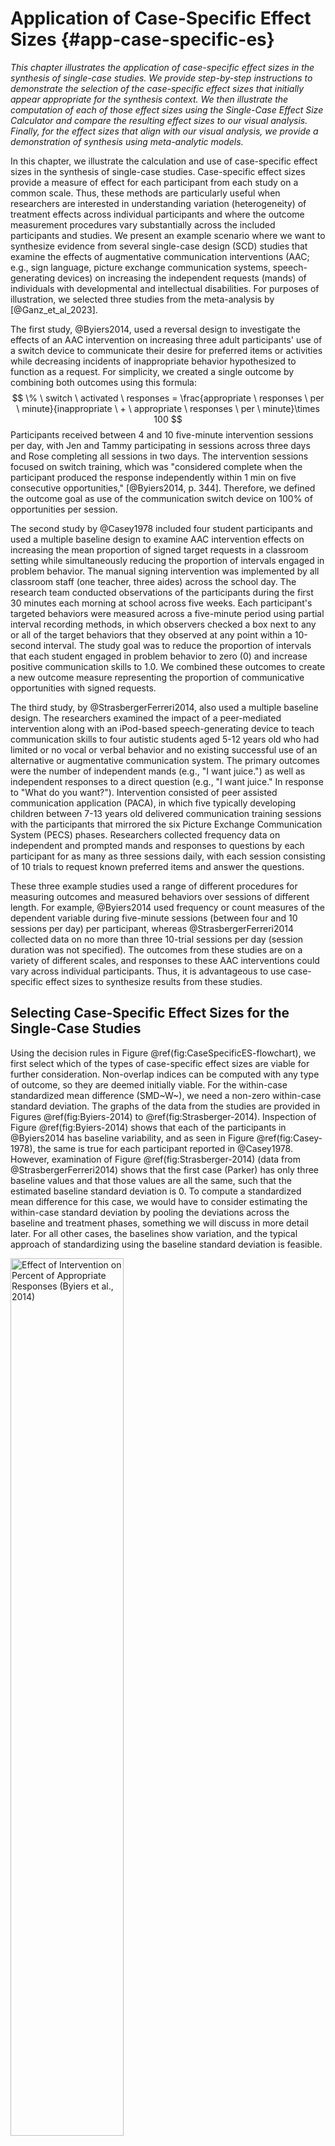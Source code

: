 

# Application of Case-Specific Effect Sizes {#app-case-specific-es}

_This chapter illustrates the application of case-specific effect sizes in the synthesis of single-case studies. We provide step-by-step instructions to demonstrate the selection of the case-specific effect sizes that initially appear appropriate for the synthesis context. We then illustrate the computation of each of those effect sizes using the Single-Case Effect Size Calculator and compare the resulting effect sizes to our visual analysis. Finally, for the effect sizes that align with our visual analysis, we provide a demonstration of synthesis using meta-analytic models._

In this chapter, we illustrate the calculation and use of case-specific effect sizes in the synthesis of single-case studies. Case-specific effect sizes provide a measure of effect for each participant from each study on a common scale. Thus, these methods are particularly useful when researchers are interested in understanding variation (heterogeneity) of treatment effects across individual participants and where the outcome measurement procedures vary substantially across the included participants and studies. We present an example scenario where we want to synthesize evidence from several single-case design (SCD) studies that examine the effects of augmentative communication interventions (AAC; e.g., sign language, picture exchange communication systems, speech-generating devices) on increasing the independent requests (mands) of individuals with developmental and intellectual disabilities. For purposes of illustration, we selected three studies from the meta-analysis by [@Ganz_et_al_2023].

The first study, @Byiers2014, used a reversal design to investigate the effects of an AAC intervention on increasing three adult participants' use of a switch device to communicate their desire for preferred items or activities while decreasing incidents of inappropriate behavior hypothesized to function as a request. For simplicity, we created a single outcome by combining both outcomes using this formula: 
$$
\% \ switch \ activated \ responses = \frac{appropriate \ responses \ per \ minute}{inappropriate \ + \ appropriate \ responses \ per \ minute}\times 100
$$
Participants received between 4 and 10 five-minute intervention sessions per day, with Jen and Tammy participating in sessions across three days and Rose completing all sessions in two days. The intervention sessions focused on switch training, which was "considered complete when the participant produced the response independently within 1 min on five consecutive opportunities," [@Byiers2014, p. 344]. Therefore, we defined the outcome goal as use of the communication switch device on 100$\%$ of opportunities per session. 

The second study by @Casey1978 included four student participants and used a multiple baseline design to examine AAC intervention effects on increasing the mean proportion of signed target requests in a classroom setting while simultaneously reducing the proportion of intervals engaged in problem behavior. The manual signing intervention was implemented by all classroom staff (one teacher, three aides) across the school day. The research team conducted observations of the participants during the first 30 minutes each morning at school across five weeks. Each participant's targeted behaviors were measured across a five-minute period using partial interval recording methods, in which observers checked a box next to any or all of the target behaviors that they observed at any point within a 10-second interval. The study goal was to reduce the proportion of intervals that each student engaged in problem behavior to zero (0) and increase positive communication skills to 1.0. We combined these outcomes to create a new outcome measure representing the proportion of communicative opportunities with signed requests. 

The third study, by @StrasbergerFerreri2014, also used a multiple baseline design. The researchers examined the impact of a peer-mediated intervention along with an iPod-based speech-generating device to teach communication skills to four autistic students aged 5-12 years old who had limited or no vocal or verbal behavior and no existing successful use of an alternative or augmentative communication system. The primary outcomes were the number of independent mands (e.g., "I want juice.") as well as independent responses to a direct question (e.g., "I want juice." In response to "What do you want?"). Intervention consisted of peer assisted communication application (PACA), in which five typically developing children between 7-13 years old delivered communication training sessions with the participants that mirrored the six Picture Exchange Communication System (PECS) phases. Researchers collected frequency data on independent and prompted mands and responses to questions by each participant for as many as three sessions daily, with each session consisting of 10 trials to request known preferred items and answer the questions. 

These three example studies used a range of different procedures for measuring outcomes and measured behaviors over sessions of different length. For example, @Byiers2014 used frequency or count measures of the dependent variable during five-minute sessions (between four and 10 sessions per day) per participant, whereas @StrasbergerFerreri2014 collected data on no more than three 10-trial sessions per day (session duration was not specified). The outcomes from these studies are on a variety of different scales, and responses to these AAC interventions could vary across individual participants. Thus, it is advantageous to use case-specific effect sizes to synthesize results from these studies.

## Selecting Case-Specific Effect Sizes for the Single-Case Studies

Using the decision rules in Figure \@ref(fig:CaseSpecificES-flowchart), we first select which of the types of case-specific effect sizes are viable for further consideration. Non-overlap indices can be computed with any type of outcome, so they are deemed initially viable. For the within-case standardized mean difference (SMD~W~), we need a non-zero within-case standard deviation. The graphs of the data from the studies are provided in Figures \@ref(fig:Byiers-2014) to \@ref(fig:Strasberger-2014). Inspection of Figure \@ref(fig:Byiers-2014) shows that each of the participants in @Byiers2014 has baseline variability, and as seen in Figure \@ref(fig:Casey-1978), the same is true for each participant reported in @Casey1978. However, examination of Figure \@ref(fig:Strasberger-2014) (data from @StrasbergerFerreri2014) shows that the first case (Parker) has only three baseline values and that those values are all the same, such that the estimated baseline standard deviation is 0. To compute a standardized mean difference for this case, we would have to consider estimating the within-case standard deviation by pooling the deviations across the baseline and treatment phases, something we will discuss in more detail later. For all other cases, the baselines show variation, and the typical approach of standardizing using the baseline standard deviation is feasible.

<div class="figure">
<img src="images/Byiers2014.png" alt="Effect of Intervention on Percent of Appropriate Responses (Byiers et al., 2014)" width="60%" />
<p class="caption">(\#fig:Byiers-2014)Effect of Intervention on Percent of Appropriate Responses (Byiers et al., 2014)</p>
</div>

<div class="figure">
<img src="images/Casey1978.jpeg" alt="Effect of Intervention on Classroom Behavior (Casey, 1978)" width="60%" />
<p class="caption">(\#fig:Casey-1978)Effect of Intervention on Classroom Behavior (Casey, 1978)</p>
</div>

<div class="figure">
<img src="images/StrasbergerFerreri2014.png" alt="Effect of Intervention on Mands (Strasberger &amp; Ferreri, 2014)" width="60%" />
<p class="caption">(\#fig:Strasberger-2014)Effect of Intervention on Mands (Strasberger & Ferreri, 2014)</p>
</div>

Next, to determine if log response ratios (LRRs) are viable, we consider whether the outcomes are ratio-scale variables, which have a true zero and equal intervals (i.e., a unit at the lower end of the scale represents the same amount as a unit at the upper end of the scale). In @Byiers2014, the outcome is the percentage of switch-activated responses per session, in which zero would indicate absolutely no switch-activated responses and the intervals can be assumed equal. In @Casey1978, we used both the signed request and problem behavior outcomes reported in the study to create a new dependent variable: the mean proportion of communicative opportunities with a signed request (taught behavior) per observation interval, which has a true zero. Finally, the outcome in the @StrasbergerFerreri2014 study was the count of independent mands and responses per session, in which each session provided 10 opportunities. This count outcome has a true zero and is thus a ratio-scale variable. Because all outcomes are on a ratio scale, and none of the baselines are consistently zero, we determine that computing LRRs is feasible.

To determine if computing percentage of goal obtained (PoGO) is a viable option, we consider whether the outcomes have a goal, a scale value that would correspond to the outcome of an optimally effective or ideal intervention. For the percentage of switch-activated behaviors in @Byiers2014, we determined the goal level to be 100 percent. For the @Casey1978 study, the proportion of communicative opportunities with a signed request had a goal level of 1.0. Finally, for the count of mands and responses per session in @StrasbergerFerreri2014, the goal was specified as 10, a positive response to each of the 10 total opportunities presented per session. Thus, PoGO could be computed for each case in each study because the ideal value for each outcome was known.

Based on our initial consideration of the studies, each case-specific effect size category is potentially viable. The next decision we must make is whether to adjust for baseline trend. Based on our understanding of these outcomes, participants, and settings, we would expect stable baselines. When we visually analyze the plots in Figures \@ref(fig:Byiers-2014)-\@ref(fig:Strasberger-2014), the baselines appear stable for most cases, with the possible exceptions of Freddie and Lori in Figure \@ref(fig:Casey-1978). Because we did not see trends for most cases and have uncertainty as to whether Freddie and Lori have trends that would continue, we decide to not make baseline trend adjustments, and to interpret Freddie and Lori’s effect size estimates with caution and less confidence. Using \@ref(fig:multistudy-example-data) in Chapter 9 as our guide, we will estimate NAP for non-overlap, the SMD for standardizing, the LRR for response ratios (which we will transform to percentage change for interpretation), and PoGO~M~ for goal attainment. We illustrate the computation of each in the next section using the _Single-Case Effect Size Calculator_ [@pustejovsky2023singlecasees]. After computing each of the effect sizes, we will then consider whether the estimates align well with our visual analysis of participant graphs in Figures \@ref(fig:Byiers-2014)-\@ref(fig:Strasberger-2014). Indices that align poorly with our visual analysis will be given less focus in our synthesis, whereas indices that align well with our visual analysis will be used to illustrate the averaging of case-specific effect sizes and will figure more heavily into our interpretation. 

## Estimating the Case-Specific Effect Sizes for the Included AAC Intervention Studies

We demonstrate calculation of the case-specific effect size estimates using the web application, Single-Case Effect Size Calculator [@pustejovsky2023singlecasees], which is a graphical user interface to the SingleCase R package. All calculation methods implemented in the app are documented at https://jepusto.github.io/SingleCaseES/.

Prior to using the app to estimate case-specific effect sizes, we show how the data from the three augmentative communication intervention studies are entered into an Excel data file. We then illustrate the process of accessing the app, uploading the Excel data file for analysis, defining the variables, examining graphs provided within the app, and estimating the case-specific effect sizes.

### Entering the Data into Excel

Figure \@ref(fig:multistudy-example-data) is a screenshot of the Excel data file we use in this tutorial. These data are from three different studies examining the effects of AAC interventions on improving the requesting behavior of individuals with disabilities. There are four different spreadsheets within the file, three representing data extracted from each of the included studies [@Byiers2014; @Casey1978; @StrasbergerFerreri2014]. We also have a spreadsheet containing all participant data across the three studies, with the tab labeled ALL, as shown in Figure \@ref(fig:multistudy-example-data). 

The data in our spreadsheet are arranged using a long data format, which means that each row includes data for one observation of a participant in a given study. For example, the first row contains the first observation from the first case from the first study (e.g., Jan Session 1 in Figure \@ref(fig:multistudy-example-data)), and the second row contains the second observation from that case (Jan Session 2 in Figure \@ref(fig:multistudy-example-data)). After entering each of the observations from the first case of the first study, we enter each successive observation from the second case (e.g., Tammy in Figure \@ref(fig:multistudy-example-data)) of the first study, and continue until all observations for all cases in the first study have been entered. Then, beneath the data from the first study, we enter all values for the second study, again starting with the first observation from the first case and continuing through the last observation of the last case. All remaining studies are entered directly below the previous studies, with one row for each observation.

<div class="figure">
<img src="images/excel_multistudy.jpg" alt="Example Data Spreadsheet (.xlsx) Formatting" width="60%" />
<p class="caption">(\#fig:multistudy-example-data)Example Data Spreadsheet (.xlsx) Formatting</p>
</div>

The columns of the spreadsheet correspond to the variables the app will need to compute the case-specific effect sizes. Our study indicator variable appears in the first column, labeled StudyID. The values in this column can be either numeric or alphanumeric, but the variables should consistently represent the study from which the outcome observations were extracted. For example, all study data from @Byiers2014 are assigned a study identifier of 221, @Casey1978 data have study identifier 120, and @StrasbergerFerreri2014 have study identifier 158. The case indicator variable appears in our second column, labeled _Study_CaseID_. The values in this column can also be numeric or alphanumeric. All within-case observations should have the same case indicator variable, with a unique code for each case in each study. To make it easier to track which case came from which study, we use values for each case indicator that are a concatenation of the study identifier and the case name used by the study authors. The third column, labeled _Session_number_, represents the session number for each recorded outcome value. It should only contain numerical values, with no values repeated across rows for a given case. The _Condition_ column represents the phase indicator variable. It can be numeric or alphanumeric. Here we use _A_ to indicate a baseline observation and _B_ to indicate a treatment phase observation. The next column, _Outcome_, represents the value of our primary dependent variable in the synthesis-requests or mands. We have also included a goal level for each study, _Goal level_, which is needed to compute the PoGO~M~ effect sizes. Both outcome and goal-level values must be numeric. Finally, the last two columns, _Session_length_ and _Procedure_ allow us to include additional information regarding the measurement of the outcome, which can be useful in the estimation of some case-specific effect sizes. As seen in Figures \@ref(fig:Byiers-2014) and \@ref(fig:multistudy-example-data), the outcome for the first case from the first study (i.e., Jen) is based on a five-minute observation period, and the outcome is reported as a percentage of switch-activated responses per session. 

### Accessing the App

We can estimate each of the case-specific effect sizes for each participant, as well as the associated standard errors (SEs) and confidence intervals (CIs), using the web-based Single-Case Effect Size Calculator [@pustejovsky2023singlecasees]. The app, shown in Figure \@ref(fig:SCDES), can be accessed at https://jepusto.shinyapps.io/SCD-effect-sizes/. For researchers comfortable using the R statistical computing environment, the app can also be accessed through the SingleCaseES R package (https://jepusto.github.io/SingleCaseES/). By running the app through R, one has the advantage of carrying out the calculations on their local computer, rather than on a cloud-based web server. As a result, the app will be faster and more responsive when run locally than when accessed via the website. Regardless of how it is accessed, the user interface and functioning of the app are the same.

At the top of the screen are headers for two distinct parts of the app. The _Single-Series Calculator_ allows users to calculate effect sizes for individual cases (i.e., entering the data for one participant at a time)[^SSCalcDemo]. The _Multiple-Series Calculator_ allows users to calculate effect sizes for several cases from one or more studies, all at once. The _Multiple-Series Calculator_ is also useful for calculating more than one effect size measure for the same set of data. Meta-analytic contexts include data from multiple cases and multiple studies. Therefore, we focus on the _Multiple-Series Calculator_ in this chapter[^MSCalcDemo]. Select the _Multiple-Series Calculator_ tab (as indicated with the arrow in Figure \@ref(fig:SCDES)) to enter this part of the app.

[^SSCalcDemo]: A video demonstration of the Single-Series Calculator is available at https://www.youtube.com/watch?v=V_r9MEX9LwY.

[^MSCalcDemo]: A video demonstration of the Multiple-Series Calculator is available at https://www.youtube.com/watch?v=DSW7wuFG7og.

<div class="figure">
<img src="images/SCDES.png" alt="Single-case effect size calculator web application (Pustejovsky et al., 2023)" width="75%" />
<p class="caption">(\#fig:SCDES)Single-case effect size calculator web application (Pustejovsky et al., 2023)</p>
</div>

### Loading the Data into the App

After clicking on _Multiple-Series Calculator_, we get the screen shown in Figure \@ref(fig:initial-multipleseries). Towards the top are tabs for _Data, Variables, Plot, Estimate, and Syntax for R_. The first tab is _Data_, which appears black to indicate that it is the active tab, whereas the other, inactive tab labels are blue. The _Data_ section allows us to select a dataset to use for effect size calculations. To upload our dataset, it must be saved as a .txt, .csv, or .xlsx file.

<div class="figure">
<img src="images/multiseries_data.1.png" alt="Initial Multiple-Series Calculator screen" width="75%" />
<p class="caption">(\#fig:initial-multipleseries)Initial Multiple-Series Calculator screen</p>
</div>

To load our Excel data file (.xlsx) into the _Data_ section of the app, we first select the choice "Upload data from a xlsx file" and then click the _Browse_ option in the app (see Figure \@ref(fig:multipleseries-data)) to locate and select the file as saved on our computer. The app will default to a checked box next to _File has a header?_. We leave this box checked because the top row of our Excel file contains our variable names. Because our file contains multiple spreadsheets, we must select a single sheet for analysis. Using the drop-down box, we select the sheet ALL that has the data from all three of the studies, as shown in Figure \@ref(fig:multipleseries-data). 

<div class="figure">
<img src="images/multiseries_data.2.png" alt="Initial Multiple-Series Calculator screen" width="75%" />
<p class="caption">(\#fig:multipleseries-data)Initial Multiple-Series Calculator screen</p>
</div>

Under the _Select a sheet_ field, there is a field titled _Filtering variables_. If we click the cursor in the empty field, a menu appears from which we can select one or more variable names to use in defining a subset of the dataset. This option can be helpful for researchers who want to analyze only specific studies, cases, or phases from a larger dataset. For example, if we only wanted to compute the effect sizes for the first study, @Byiers2014, we could select _Study_ID_ under filtering variables. Doing this would lead to an additional menu with the request _Please select the values for each filtering variable_. If we chose the value 120, the larger data set would be reduced to include only the data from study 120, and we could proceed to examine the graph for that specific study and to estimate the effect sizes for that specific study. As another example, some datasets might include studies with maintenance phases or multi-phase designs such as an ABCABC design. To calculate effect sizes for the comparison between phases A and B only, we could use the _Filtering variables_ field to exclude data from the maintenance phases or C phases.

For present purposes, we leave the _Filtering variables_ field empty because we want to estimate the effect sizes for all the cases in all three of our studies. Once the data are loaded, it automatically populates on our screen, so that we can quickly verify that the data presented correspond to the dataset we uploaded. In Figure \@ref(fig:multipleseries-data), we observe that the ID assigned to each study is listed under the _Study_ID_ column (e.g., 221 for all participants in @Byiers2014), so that the measured dependent variable values (_Outcome_) for participant Jen (_Study_Case_ID_) for all sessions (_Session_number_) across phases (_Condition_; A = baseline, B = treatment) and specified goal level are accurately presented. 

### Defining the Variable within the App

After uploading our data, the next step is to move to the _Variables_ tab. The menu, shown in Figure \@ref(fig:multipleseries-var-empty), guides us through the process of indicating which of the variables in the dataset correspond to the variables needed for analysis. 

<div class="figure">
<img src="images/multiseries_variables_empty.png" alt="Variables Section Menu" width="75%" />
<p class="caption">(\#fig:multipleseries-var-empty)Variables Section Menu</p>
</div>

At the top of the menu, there is a checkbox allowing us to _Calculate phase pair numbers for ABAB designs_. We check this option because one of our studies [i.e., @Byiers2014] is an ABAB design replicated across several cases. After checking the box, a new identified variable _phase_pair_calculated_ is added to the dataset containing a label for each unique pair of sequential phases. Initially, the results in this variable will not make sense but they will be recalculated after we select unique identifier variables in the next step. 

Below the optional checkbox, we are asked to _Select all variables uniquely identifying cases (e.g., pseudonym, study, behavior)_. This drop-down box allows us to specify the variable names that uniquely identify our included study cases. Because we have a unique name for each case (i.e., we don’t use the same name for a case in two different studies), we can select our case identifier variable, _Study_Case_ID_. However, if the case labels were repeated across studies (e.g., "Case 1", "Case 2", etc. for each study), we would need to select both the _Study_ID_ and _Study_Case_ID_ to uniquely identify cases. In general, it is a good practice to select variables here for each relevant level of analysis. For our dataset, we select both _Study_ID_ and _Study_Case_ID_ so that we retain a variable with a unique ID for each study. Note that we must click outside the drop-down window or hit the Tab key to exit out of the options list. 

After selecting these unique identifying variables, the app will automatically recalculate the _phase_pair_calculated_ variable. The variable should now include a unique identifier for each unique pair of sequential phases within a data series. For instance, in @Byiers2014, each case will now have a label "1" for the first A phase and first B phase and a label "2" for the second A phase and second B phase. We recommend that users verify accurate calculation of _phase_pair_calculated_ before continuing with variable selection.

Next, from the drop-down box _Select all variables to average across after calculating effect size estimates_, we select _phase_pair_calculated_. Particularly important for the @Byiers2014 ABAB design, this option allows us to obtain an average effect size estimate across phase pairs for each case. While this variable was not in the original uploaded data file, it is added to the list because we checked the box, _Calculate phase pair numbers for ABAB designs_. 

We specify our _Phase indicator_ next, which is the variable we labeled _Condition_ in our data file. Once selected, the app automatically populates what it believes are the baseline and treatment phase values. With this dataset, it is correct that _A_ indicates a baseline observation and _B_ indicates a treatment observation. However, researchers should verify the accuracy of this field. Then, from the _Session_number_ menu, we select our variable named _Session_number_ and we select our variable _Outcome_ from the Outcome drop-down menu. 

The last item in the Variables section asks us to specify the expected direction of the data paths for the included cases anticipated given our outcome of interest, and whether the measured outcome is expected to increase or decrease in the treatment phase. Because our included studies examine participants’ acquisition of communicative skills, specifically requesting behavior, we select _all increase_ from the _Direction of improvement_ field. If the studies in the dataset include outcomes measured in different ways and with different valence, then the dataset will need to include a variable indicating the direction of improvement for each case, labeled as "increase" or "decrease." If the dataset includes such a variable, we could select the "by series" option from the _Direction of improvement_ field, resulting in a new field appearing, _Select variable identifying improvement direction_. We would use this field to indicate the name of the variable containing the labels for direction of improvement.

At this point, we have completed all sections on the _Variables_ tab. As shown in Figure \@ref(fig:multipleseries-var-filled), we have specified which of the variables in the data set correspond to the study indicator variable, case indicator, phase indicator variable, outcome, etc. We are now ready to click on the _Plot_ tab in the left panel of the screen, so that we can visually inspect the data for each of the cases. 

<div class="figure">
<img src="images/multiseries_variables_filled.jpeg" alt="Multi-Series Calculator Variables tab" width="75%" />
<p class="caption">(\#fig:multipleseries-var-filled)Multi-Series Calculator Variables tab</p>
</div>

### Examining the Graphs within the App

The _Plot_ tab of the Multiple-Series Calculator displays a graph of outcomes by session number, differentiating baseline phases from treatment phases using green and red data paths, respectively. The _Display plots for each value of this variable_ field allows us to specify variables with which to group the data plots. By default, the field defaults to _None_, which results in the app plotting only those data for the first pair of AB phases from the first case appearing alphanumerically in our dataset. However, we want to view more than one case at a time and select _Study_Case_ID_ from the drop-down options under _Display plots for each value of this variable_. Then we can select a variable from the drop-down box under _Select a value for each grouping variable_ to plot certain values for the grouping variables (e.g., study 221; Figure \@ref(fig:multipleseries-graph)). The app plots all cases on the same scale, so if reviewing the plots for multiple studies at once or for a study in which cases have different outcomes, a case with a relatively small scale may appear to have near-zero levels of responding.

<div class="figure">
<img src="images/multiseries_plot.jpg" alt="Multiple-Series Calculator Plot Section" width="75%" />
<p class="caption">(\#fig:multipleseries-graph)Multiple-Series Calculator Plot Section</p>
</div>

At this point, with _Study_Case_ID_ selected from the _Display plots for each value of this variable_ drop-down menu, the app automatically populates _phase_pair_calculated_ under the header _Select a value for each grouping variable_, with the default set to 1. Thus, the plot shown is for the first AB phase pair of the selected case. Since the @Byiers2014 study is a replicated ABAB design (i.e., multiple AB phase pairs), we must change this menu option from 1 to 2 so we can examine the plot for the second AB phase pair. Although researchers will likely have already reviewed the plots from their primary studies to determine which case-specific effect sizes would be appropriate to calculate, it is useful to review them again here. An additional review of these data plots ensures that the app has read the data as intended and can verify researchers' judgements about trends or other features of the data series. 

### Estimating the Effect Sizes within the App

After reviewing the plots, we move on to the estimation of case-specific effect size indices by selecting the _Estimate_ tab as shown in Figure \@ref(fig:multipleseries-est-empty). The effect sizes that can be computed are grouped into two categories: (a) Non-Overlap Effect Sizes, and (b) Parametric Effect Sizes. Researchers can select one or more of the effect size indices that they are interested in calculating. For the set of studies included in this illustrative example, we decided to estimate non-overlap of all pairs (NAP) as a non-parametric effect size. We also selected several parametric effect sizes to estimate, including the within-case standardized mean difference (SMD), log response ratio for increasing outcomes (LRRi), and percent of goal obtained (PoGOM). When we check the box next to each effect size index, the box turns blue (see Figure 10.12). For some effect size measures, additional estimation options also appear. For example, after checking the SMD box, the Standardize SMD field appears, asking us to select a quantity by which to standardize. Researchers should choose the option that is most appropriate for their synthesis, selecting either the first radio button to standardize the SMD using the standard deviation of baseline observations (baseline SD) or standardize the SMD using the standard deviation pooled across the baseline and treatment phases (pooled SD). We choose to leave the standardization to the default option, baseline SD, for this illustration. 

<div class="figure">
<img src="images/multiseries_estimate_empty.png" alt="Multiple-Series Calculator Estimate Section" width="60%" />
<p class="caption">(\#fig:multipleseries-est-empty)Multiple-Series Calculator Estimate Section</p>
</div>

Additional fields also appear when we opt to calculate LRRi. These fields allow us to provide more detail about the nature of our outcome and to select additional output to aid in the interpretation of results. The first field, _Outcome Scale_, allows us to indicate how the outcome measurements are scaled. The menu defaults to count (i.e., all variables are measured by counts). However, the outcome measures vary across our included studies---for @Byiers2014 the outcome is a percentage, for @Casey1978 the outcome is a proportion, and for @StrasbergerFerreri2014 the outcome is a count. Therefore, to specify different outcome scales for our different cases, we choose the option _by series_ under _Outcome Scale_. When we do so, another menu labeled _Select variable identifying outcome scale_ appears. Here, we select the _Procedure_ variable, which indicates the outcome scale used for each case in the dataset. 

In some contexts, researchers may need to specify variables in their dataset using one or all three remaining menus on the page. These variables allow the app to estimate LRRs for cases with zero or near-zero levels during a phase. Because all studies in our example dataset have non-zero baselines and treatment levels, selections in these fields will not affect the results of this illustration, but they may influence LRRi calculations in studies with outcomes at or near zero. For the menu, _Optionally, a variable identifying the number of intervals per session_, researchers can select the corresponding variable in their dataset that contains the number of intervals per observation. We leave this field at the default value of _NA_. Similarly, using the _Optionally, a variable identifying the length of each observation session_ menu, researchers can define the observation session length in minutes. However, if this value is unknown or not relevant to the calculations at hand, researchers can opt to choose _NA_, which is what we have chosen to do. Finally, the menu labeled _Optionally, provide a floor for the log-response or log-odds ratio? Must be greater than or equal to 0_ allows users to define the floor constant. This field provides the app with the information needed to estimate or specify a truncation constant. In either case, this makes it feasible to compute the LRR-increasing and LRR-decreasing values [see @Pustejovsky2015Measurement, @pustejovsky2018Using for further details]. We leave this section blank for the purposes of our illustration. However, other researchers analyzing data with near-zero baselines may find it helpful. 

Six more fields remain in the _Estimate_ section menu. Next, we move to specifications relevant to the PoGO~M~ case-specific effect size. Using the _Set the goal level for PoGO_ drop-down menu, we can opt to set the same goal for every series in the dataset (i.e., _common goal_) or to set a different goal for each series (i.e., _different goals across series_). Selecting _common goal_ triggers another field requesting us to select a single value that represents the goal level across all cases and studies. However, because we have three different studies, each with different goal levels, we select the alternative PoGO estimation option: _different goals across series_. Beneath this field, we then use the drop-down menu to specify the variable in our dataset that represents the goal level (e.g., _Goal_Level_; see Figure \@ref(fig:multipleseries-est-filled)). 

<div class="figure">
<img src="images/multiseries_estimate_filled.png" alt="Estimate Section of the Multiple-Series Calculator" width="60%" />
<p class="caption">(\#fig:multipleseries-est-filled)Estimate Section of the Multiple-Series Calculator</p>
</div>

After selecting the effect size indices and providing the app with additional information needed for computation where relevant, we have four additional options to consider, as shown in Figure \@ref(fig:multipleseries-es-res). The _Weighting scheme to use for aggregating_ section defaults to _equal_. For our illustration, we are aggregating the effect sizes across the AB pairs in the ABAB design [@Byiers2014]. With the calculator default as _equal_, the app will average the effect sizes from the two AB pairs by assigning them equal weights. This default is typically recommended for most syntheses and is appropriate here, so there is no need to change it. However, if there are substantial differences in the information used to compute one effect size versus another (e.g., one effect size is calculated with a larger set of observations or substantially less variable data), other options may be more appropriate. For example, the multiple-series calculator allows researchers to weight the effect sizes by the number of observations in the baseline phase (option $nA$), or the inverse of the error variance (option $1/V$).

The next menu, labeled _Confidence level (for any effect size with standard errors)_, lets us specify the preferred coverage level for the confidence intervals reported for effect size measures that have known sampling variances. We leave this field at the default and standard value, _95_. However, researchers can adjust the value to meet their needs. For the menu _Digits_, we choose the decimal places used in the reporting of our calculated effect size estimates (along with their SEs and confidence limits). We keep the value default of 2, which is consistent with APA reporting guidelines. 

Finally, the last menu _Long or wide format?_ in the Estimate section presents two options for how our output will be presented: long format or wide format. The app default is _Long_, which will arrange the output by cases, with each effect size appearing in a separate row. Since we opted to calculate four different effect size indices, there will be four rows per case. Alternatively, we can choose to view our output as _Wide_. Wide format organizes results with each case assigned to its own row, and each different effect size index represented by separate columns. In this scenario, we would view our cases in rows and scroll to the right to view each of the different effect sizes in a separate column. Although no format is better than the other, we present the wide format in Figure \@ref(fig:multipleseries-es-res). With a single line per data series, we can more easily complete across-case comparisons of specific effect size indices. With our data containing cases from multiple studies, the wide format will help us assess the degree to which one or more of the calculated effect size metrics provides estimates that align well with our visual analyses.

<div class="figure">
<img src="images/multiseries_ES.Results.png" alt="Estimate Section of the Multiple-Series Calculator" width="75%" />
<p class="caption">(\#fig:multipleseries-es-res)Estimate Section of the Multiple-Series Calculator</p>
</div>

At this point, to view the results, we can click the _Estimate_ button at the bottom of the screen. By clicking this button, the multiple-series effect size calculator will display the results table with each effect size estimate and their corresponding SEs and confidence limits. Figure \@ref(fig:multipleseries-es-res) shows an example of the table that appears to the right of the _Select Effect Sizes_ options we selected in Figure \@ref(fig:multipleseries-est-filled). The table includes the NAP, SMD, LRRi, and PoGO~M~ estimates for each individual case across all three included studies, as well as associated 95$\%$ confidence intervals. Pressing the button labeled _Download results_ will download the output as a .csv file, which will be useful in the further processing of the effect sizes. 

## Syntex for R

The _Multiple-Case Effect Size Calculator_ also provides auto-generated R code, which can be useful for reproducing the effect size calculations carried out through the menu-driven interface. If we want to obtain R code, we click on the _Syntax for R_ tab, as shown in Figure \@ref(fig:multipleseries-syntax). After clicking on the Copy button at the top of the script field, we can paste the auto-generated code into an R script[^SyntaxNote]. We can then save the script to our computer for use in future analyses or for replicating the calculations carried out within the app.

[^SyntaxNote]: To do this using the popular RStudio program, click on the green plus button on the top left of the RStudio interface, select R script, and then paste the auto-generated code into the blank R script.

<div class="figure">
<img src="images/multiseries_Rsyntax.png" alt="Generated Syntax for R Script" width="75%" />
<p class="caption">(\#fig:multipleseries-syntax)Generated Syntax for R Script</p>
</div>

## Examining the Alignment of the Case-Specific Effect Sizes with our Visual Analysis

After computing the different effect sizes, it is useful and informative to compare the effect size estimates to the graphical displays in Figures \@ref(fig:Byiers-2014) through \@ref(fig:Strasberger-2014). Specifically, we want to examine the degree to which the variation in effects seen in the graphs corresponds to the variation in the values of the effect estimates obtained using the _Single-Case Effect Size Calculator_. Effect size estimates in a metric that correspond well with the results of visual analysis are conceptually easier to interpret. 

### NAP

NAP values of .50 or less suggest that at least half of the paired A and B phase data points are opposite in direction to what is expected if the treatment were helpful. Thus, if a treatment were harmful or ineffective at best, we would expect NAP values between 0 and .5. Alternatively, NAP values that are higher than .5 are indicative of positive treatment effects, with the largest possible effect being a NAP of 1. 

Each participant’s estimated NAP effect size per study is shown in Figure \@ref(fig:multipleseries-es-res) and listed in Table \@ref(tab:case-es-est). Starting with @Byiers2014 participants, Tammy had a NAP effect size estimate of .92, which tells us that there is a 92% probability that a randomly selected observation from Tammy’s treatment phase improved upon a randomly selected baseline phase observation. We also obtained an SE of .07 and 95% CI [ 0.78, 1.05][^TammyNote]. Jen had a slightly larger NAP effect size of .94, with an SE of .06. Finally, the NAP effect for Rose was estimated as 1.0, with an SE of .04. Rose's NAP effect size was the largest value possible, which can be interpreted as 100% of Rose’s treatment-baseline phase observational pairs having no overlap. 

[^TammyNote]: When NAP values are aggregated across multiple phases, the confidence interval for the aggregated NAP is based on a large-sample normal approximation and can therefore include values outside the logical range of 0 to 1. Specifically, the point estimate and standard error of the aggregated NAP are calculated using the user-selected weighting scheme. An $\omega$-level confidence interval is then calculated by adding and subtracting $z_\omega$ times the standard error from the point estimate, where $z_\omega$ is a standard normal critical value. Thus, if an aggregated NAP estimate is near the extreme of the range, the confidence interval can include values larger than 1 or less than 0.

Next, we compare these NAP estimates to what is visually depicted in the Figure \@ref(fig:Byiers-2014) graphs. Our visual analysis suggests positive effects for each participant. With Rose we see no overlap between phases and a large initial effect of the intervention. With Jen and Tammy's graphs, we see smaller initial effects, some overlap with the baseline phases, and increasing trends in the treatment phases. The NAP values of all participants being relatively high is consistent with the visual impression of positive effects for each participant, and Rose having a NAP of 1, which is the largest value is consistent with our visual inspection and conclusion that the intervention had the largest effect for Rose. Thus, for this study, there is a reasonable level of congruence between our visual analysis and the effect estimates.

Table \@ref(tab:case-es-est) also reports the NAP effect size estimates for our included @Casey1978 study with four participants. The obtained NAP values ranged from .75 (Tommy) to .97 (Freddie). Eric's estimated NAP effect size was .91, with an SE of .05. The second largest NAP value was .95 for Lori, with an SE of .04. Visual inspection of @Casey1978 participant graphs revealed the smallest effect and the largest amount of overlap between baseline and treatment phase data for Tommy, which is congruent with the obtained NAP effect size estimate of .75 and SE of .10. The lower baseline and higher average treatment levels noted in the graphs for Eric, Lori, and Freddie resulted in larger NAP effect sizes; overall, these NAP estimates are consistent with the results of our visual analysis of participant graphs.

Finally, we review the four NAP effect size estimates for the Strasberger and Ferreri (2014) participants shown in Table \@ref(tab:case-es-est). Parker had the lowest NAP effect size estimate of .92 with an SE of .11. The estimated NAP effect size for Thomas was .97, with a SE of .04, while both Juan and Kyle had NAP effect size estimates of 1, meaning that there was 0% overlap between baseline and treatment observation pairs. The NAP effect sizes obtained using the app, representing the degree of non-overlap of all baseline and treatment phase pairs, appear to be consistent with the overlap we observe in the @StrasbergerFerreri2014 graphs in Figure \@ref(fig:Strasberger-2014). However, Parker, who had the lowest NAP, reaches 10 independent mands in the last two treatment sessions, whereas Juan, who has a NAP of 1.0, never exceeds 5 independent mands. Thus, there is some inconsistency between the magnitude of effect seen in the visual analysis and the values of NAP for the graphs of @StrasbergerFerreri2014. 

### SMD Results

We also see the SMD outcomes in Table \@ref(tab:case-es-est) for all cases across all three included studies. Starting with the @Byiers2014 study, we examine the SMD results for Jen, Tammy, and Rose. Jen’s estimate of 0.99 indicates that the average percentage of switch-activated requesting behavior shifted between the treatment and baseline phases by 0.99 standard deviations. This estimated SMD effect size has an SE of 0.37. Tammy’s SMD effect size was 1.27, with an SE of 0.39. The third participant, Rose, had the largest estimated SMD effect size of 9.43, with an SE of 2.2. The smallest SMD value assigned to Jen (0.99) appears consistent with the results of visual analysis, which revealed a large amount of data overlap and a smaller degree of level change between phases. To a slightly lesser extent, the between-phase data overlap and smaller average level change seen in Tammy’s graph was in line with the estimated SMD effect size of 1.27. Rose’s largest SMD effect size was consistent with graphed data in Figure \@ref(fig:Byiers-2014) that showed no between-phase data overlap and the largest change in level between phases. 

Next, we examine the SMD estimates for the four @Casey1978 study participants. The SMD effect size estimates obtained using the app ranged between 0.60 (Tommy) and 2.81 (Freddie). Eric’s SMD effect size was estimated to be approximately 1.85 standard deviations from the _baseline SD_, with an SE of 0.56 and 95% CI [0.75, 2.96]. Freddie had an SMD effect size of 2.81, SE of 0.72, and 95% CI [1.39, 4.23]. The second largest SMD treatment effect estimate was 2.29 for Lori, with an SE of 0.56 and 95% CI [1.19, 3.39]. Finally, Tommy's SMD effect size was 0.60, with an SE of 0.51 and 95% CI [-0.41, 1.61]. Visual analysis of participants' graphs in Figure \@ref(fig:Casey-1978) is consistent with these results, as Tommy had the smallest degree of level change across phases, and Freddie had a larger mean level change. Also, if we compare the SMD estimates across the first two studies, we note the largest SMD estimate was from Rose, and this also aligns with our visual analysis.

We conclude our comparison of SMD results obtained using the app and visual analysis results with the four @StrasbergerFerreri2014 participants. In order from smallest SMD effect size to largest, Juan’s estimated SMD effect size was 6.02 with an SE of 1.6 and 95% CI [2.8, 9.24], Kyle’s SMD effect size was 7.56 with an SE of 2.29 and 95% CI [3.08, 12.05], and Thomas had an SMD effect size of 6.27, with an SE of 1.95 and 95% CI [2.45, 10.1]. However, as shown in Table \@ref(tab:case-es-est), only three out of the four participants have SMD effect estimates reported; the _Multiple-Case Effect Size Calculator_ reports the code "Inf" for Parker. This code means the effect size is infinite, which results from trying to divide the mean difference by zero. This problem will occur anytime the baseline is used for standardization and there is no variability in baseline, which is the case for Parker. To get an effect size for Parker, we reran the analysis choosing to standardize by the _pooled SD_ across phases. Parker's resulting SMD effect size was 1.60, with an SE of 0.73 and 95% CI [0.16, 3.03]. Although an effect size is computed, the value is notably smaller than the value for the other three participants. Another option would be to pool the SD across phases for all cases in this study, or to pool the SD across phases for all cases in all studies. Parker's smaller effect size value compared to Thomas or Juan is inconsistent with our visual inspection of the graphs in Figure \@ref(fig:Strasberger-2014), where Parker is observed to give 10 independent mands in his last two treatment sessions, whereas Thomas and Juan, who have similar baseline levels to Parker, never exceed 6 independent mands. This illustrates a problem that is encountered with the SMD when baselines have little to no variability for a case. Another option would be to pool the SD across phases for all cases in this study, or to pool the SD across phases for all cases in all studies. Although Parker’s SMD is somewhat problematic, the SMD effect sizes for the other cases (Thomas, Juan, and Kyle) are consistent with our visual analysis and reflect the improvement in level change seen from baseline to treatment across participants. Also, if we compare the SMDs across studies, we see that Rose has the largest SMD, followed by Thomas, Juan, and Kyle, which is generally consistent with our visual analysis. 

### LRRi Results

LRRi estimated effects for all cases across all three studies are reported in Table \@ref(tab:case-es-est). Starting with Jen [@Byiers2014], the LRRi effect size estimate of .58 represents the natural log of the average percentage of switch-activated requesting behaviors per session in the treatment phase divided by the average percentage of the requests during the baseline phase, giving us a relationship in terms of percentage change. Jen’s LRRi was 0.58 and the estimated percentage change was 79%. Tammy’s LRRi treatment effect was 0.82, with an estimated percentage change of improvement of 147%. Rose had the largest LRRi effect size with 2.67 and percentage change of 1390%. Visual analysis of the participants’ graphed observations across phases was aligned with the LRRi results obtained in the app. For example, the LRRi effect size and percentage change estimates arranged in order of smallest (Jen: 0.58, 78.6% respectively) to largest (Rose: 2.67, 1389.7%) reflect the same order in which we would rate the degree of level change noted between phases for all participants.

For the @Casey1978 study participants, the LRRi treatment effect estimates ranged from smallest to largest as follows: 0.05 (Tommy), 0.53 (Eric), 0.64 (Lori), and 0.71 (Freddie). Tommy's LRRi effect size SE was .04 with a 95% CI [-.03, .14] and an estimated percentage change of 5.5%. Eric's LRRi SE was .13 with a 95% CI [0.28, 0.78], and he had an estimated percentage change of improvement of 70%. Lori's LRRi SE was .11 with a 95% CI [.42, .87], and she had a percentage change increase of 90%. Finally, Freddie's LRRi SE was .12 with a 95% CI [.47, .92], and an estimated percentage change of 100%. In the treatment phase, all participant graphs showed an increasing trend, in the direction expected. For @Casey1978 estimated effects, we find the LRRi effect size results estimated using the app to be in line with what we see when we visually inspect the original graphs.

The LRRi treatment effect estimates for the four @StrasbergerFerreri2014 cases ranged from 1.22 (Parker) to 2.2 (Thomas). Juan had an LRRi effect estimate of 1.87, with an SE of .3 and 95% CI [1.27, 2.47], and percentage change estimated at 548%. Kyle's LRRi effect size was 1.67, with an SE of .23 and 95% CI [1.22, 2.12], and percentage change of 433%. Parker's estimated LRRi effect was 1.22, with an SE of .2 and 95% CI [.84, 1.61], and percentage change estimate of 239%. Finally, Thomas had the largest reported LRRi treatment effect among the study participants with an estimate of 2.20, SE of .5, and 95% CI [1.23, 3.18]. He also had the largest estimated percentage change of 806%. Although Thomas showed the largest percentage change, there was overlap in observations across phases, and his treatment observations did not move as far from baseline or reach as high of levels as either Parker or Kyle. Thus, we find that the LRRi effect sizes for this study are not as consistent with the results of our visual analyses as they were for the other two studies. The explanation is that the LRR makes a ratio of the treatment mean and the baseline mean. Because for Thomas and Juan the baseline means are notably lower than the mean for Kyle, the treatment phase means are divided by smaller values, leading to larger effect sizes. 

### PoGO~M$\uparrow$~

PoGO~M~ effect estimates for all cases across all three studies are reported in Table \@ref(tab:case-es-est). Starting with the @Byiers2014 study participants, the case-specific estimates in order from smallest to largest are as follows: Jen had a PoGO~M~ effect size of 34.5 with an SE of 11.2, Tammy had a PoGO~M~ effect size of 74.3 with an SE of 23.1, and Rose had a PoGO~M~ effect size estimate of 64.8 with an SE of 5.1. Visual inspection of the participants' graphs in Figure \@ref(fig:Byiers-2014) showed variability in effects across cases, with more of Tammy's treatment phase (B) observations at or approaching the goal level (100%) than other participants. This is consistent with the PoGO~M~ effect size results (74.3) obtained in the app. Similarly, the smallest PoGO~M~ effect size estimate for Jen (34.5) is also aligned with the data graphed in Figure \@ref(fig:Byiers-2014). However, for one participant, the PoGO~M~ results ranked from smallest effect (Jen) to largest (Tammy) are somewhat in conflict with what we see in Figure \@ref(fig:Byiers-2014); Rose's PoGO~M~ effect size was estimated smaller than Tammy’s, despite having graphs portraying the largest between-phase level change and no data overlap between phases. 

The @Casey1978 PoGO~M$\uparrow$~ effect estimates are also shown in Table \@ref(tab:case-es-est). Lori had the largest PoGO~M~ effect size of 72.0 with an SE of 13.3, followed by Freddie with a PoGO~M~ effect size of 65.3, SE of 10.1, and Eric with a PoGO~M~ effect size of 55.4 and SE of 12.9. Although Tommy had the largest treatment phase mean ($\beta = 0.87$), he also had the highest baseline phase mean ($\alpha = 0.83$). As a result, and consistent with the graphed observations in Figure \@ref(fig:Casey-1978), Tommy's change in level between baseline and treatment was much smaller in magnitude than any other participant, and the smaller effect was noted in the effect estimate of 26.2 with an SE of 21.6. When combined with the results of visual analysis indicating little data overlap between phases for Lori and Freddie, the larger difference in phase means aligned with their larger PoGO~M~ values.

<table class=" lightable-paper lightable-striped" style='font-family: "Arial Narrow", arial, helvetica, sans-serif; margin-left: auto; margin-right: auto;'>
<caption>(\#tab:case-es-est)Case-Specific Effect Size Estimation Results Across Studies</caption>
 <thead>
<tr>
<th style="empty-cells: hide;" colspan="2"></th>
<th style="padding-bottom:0; padding-left:3px;padding-right:3px;text-align: center; " colspan="2"><div style="TRUE">NAP</div></th>
<th style="padding-bottom:0; padding-left:3px;padding-right:3px;text-align: center; " colspan="2"><div style="TRUE">SMD~W~</div></th>
<th style="padding-bottom:0; padding-left:3px;padding-right:3px;text-align: center; " colspan="2"><div style="TRUE">LRRi</div></th>
<th style="padding-bottom:0; padding-left:3px;padding-right:3px;text-align: center; " colspan="2"><div style="TRUE">PoGO~M~</div></th>
</tr>
  <tr>
   <th style="text-align:left;"> Study </th>
   <th style="text-align:left;"> Case </th>
   <th style="text-align:center;"> Est. (SE) </th>
   <th style="text-align:center;"> 95% CI </th>
   <th style="text-align:center;"> Est. (SE) </th>
   <th style="text-align:center;"> 95% CI </th>
   <th style="text-align:center;"> Est. (SE) </th>
   <th style="text-align:center;"> 95% CI </th>
   <th style="text-align:center;"> Est. (SE) </th>
   <th style="text-align:center;"> 95% CI </th>
  </tr>
 </thead>
<tbody>
  <tr>
   <td style="text-align:left;"> Byiers et al., 2014 </td>
   <td style="text-align:left;"> Jen </td>
   <td style="text-align:center;"> .94 (.06) </td>
   <td style="text-align:center;"> [0.82, 1.06] </td>
   <td style="text-align:center;"> .99 (.37) </td>
   <td style="text-align:center;"> [0.27, 1.71] </td>
   <td style="text-align:center;"> .58 (.27) </td>
   <td style="text-align:center;"> [0.05, 1.10] </td>
   <td style="text-align:center;"> 34.52 (11.19) </td>
   <td style="text-align:center;"> [12.58, 56.43] </td>
  </tr>
  <tr>
   <td style="text-align:left;"> Byiers et al., 2014 </td>
   <td style="text-align:left;"> Tammy </td>
   <td style="text-align:center;"> .92 (.07) </td>
   <td style="text-align:center;"> [0.78, 1.05] </td>
   <td style="text-align:center;"> 1.27 (.39) </td>
   <td style="text-align:center;"> [0.50, 2.05] </td>
   <td style="text-align:center;"> .82 (.32) </td>
   <td style="text-align:center;"> [0.19, 1.46] </td>
   <td style="text-align:center;"> 74.29 (23.12) </td>
   <td style="text-align:center;"> [28.97, 119.61] </td>
  </tr>
  <tr>
   <td style="text-align:left;"> Byiers et al., 2014 </td>
   <td style="text-align:left;"> Rose </td>
   <td style="text-align:center;"> 1 (.04) </td>
   <td style="text-align:center;"> [0.92, 1.08] </td>
   <td style="text-align:center;"> 9.43 (2.2) </td>
   <td style="text-align:center;"> [5.11, 13.74] </td>
   <td style="text-align:center;"> 2.67 (.56) </td>
   <td style="text-align:center;"> [1.57, 3.77] </td>
   <td style="text-align:center;"> 64.81 (5.09) </td>
   <td style="text-align:center;"> [54.83, 74.78] </td>
  </tr>
  <tr>
   <td style="text-align:left;"> Casey, 1978 </td>
   <td style="text-align:left;"> Eric </td>
   <td style="text-align:center;"> .91 (.05) </td>
   <td style="text-align:center;"> [0.81, 1.02] </td>
   <td style="text-align:center;"> 1.85 (.56) </td>
   <td style="text-align:center;"> [0.75, 2.96] </td>
   <td style="text-align:center;"> .53 (.13) </td>
   <td style="text-align:center;"> [0.28, 0.78] </td>
   <td style="text-align:center;"> 55.44 (12.89) </td>
   <td style="text-align:center;"> [30.18, 80.71] </td>
  </tr>
  <tr>
   <td style="text-align:left;"> Casey, 1978 </td>
   <td style="text-align:left;"> Freddie </td>
   <td style="text-align:center;"> .97 (.03) </td>
   <td style="text-align:center;"> [0.90, 1.03] </td>
   <td style="text-align:center;"> 2.81 (.72) </td>
   <td style="text-align:center;"> [1.39, 4.23] </td>
   <td style="text-align:center;"> .69 (.12) </td>
   <td style="text-align:center;"> [0.47, 0.92] </td>
   <td style="text-align:center;"> 64.25 (10.08) </td>
   <td style="text-align:center;"> [44.49, 84.01] </td>
  </tr>
  <tr>
   <td style="text-align:left;"> Casey, 1978 </td>
   <td style="text-align:left;"> Lori </td>
   <td style="text-align:center;"> .95 (.04) </td>
   <td style="text-align:center;"> [0.87, 1.02] </td>
   <td style="text-align:center;"> 2.29 (.56) </td>
   <td style="text-align:center;"> [1.19, 3.39] </td>
   <td style="text-align:center;"> .64 (.11) </td>
   <td style="text-align:center;"> [0.42, 0.87] </td>
   <td style="text-align:center;"> 71.97 (13.33) </td>
   <td style="text-align:center;"> [45.84, 98.09] </td>
  </tr>
  <tr>
   <td style="text-align:left;"> Casey, 1978 </td>
   <td style="text-align:left;"> Tommy </td>
   <td style="text-align:center;"> .75 (.10) </td>
   <td style="text-align:center;"> [0.55, 0.95] </td>
   <td style="text-align:center;"> .60 (.51) </td>
   <td style="text-align:center;"> [-0.41, 1.61] </td>
   <td style="text-align:center;"> .05 (.04) </td>
   <td style="text-align:center;"> [-0.03, 0.14] </td>
   <td style="text-align:center;"> 26.21 (21.57) </td>
   <td style="text-align:center;"> [-16.06, 68.48] </td>
  </tr>
  <tr>
   <td style="text-align:left;"> Strasberger &amp; Ferreri, 2014 </td>
   <td style="text-align:left;"> Juan </td>
   <td style="text-align:center;"> 1 (.02) </td>
   <td style="text-align:center;"> [0.97, 1.03] </td>
   <td style="text-align:center;"> 6.02 (1.65) </td>
   <td style="text-align:center;"> [2.80, 9.24] </td>
   <td style="text-align:center;"> 1.87 (.30) </td>
   <td style="text-align:center;"> [1.27, 2.47] </td>
   <td style="text-align:center;"> 36.17 (6.11) </td>
   <td style="text-align:center;"> [24.19, 48.15] </td>
  </tr>
  <tr>
   <td style="text-align:left;"> Strasberger &amp; Ferreri, 2014 </td>
   <td style="text-align:left;"> Kyle </td>
   <td style="text-align:center;"> 1 (.05) </td>
   <td style="text-align:center;"> [0.90, 1.10] </td>
   <td style="text-align:center;"> 7.56 (2.29) </td>
   <td style="text-align:center;"> [3.08, 12.05] </td>
   <td style="text-align:center;"> 1.67 (.23) </td>
   <td style="text-align:center;"> [1.22, 2.12] </td>
   <td style="text-align:center;"> 88.0 (13.13) </td>
   <td style="text-align:center;"> [62.27, 113.73] </td>
  </tr>
  <tr>
   <td style="text-align:left;"> Strasberger &amp; Ferreri, 2014 </td>
   <td style="text-align:left;"> Parker </td>
   <td style="text-align:center;"> .92 (.11) </td>
   <td style="text-align:center;"> [0.71, 1.12] </td>
   <td style="text-align:center;"> Inf </td>
   <td style="text-align:center;">  </td>
   <td style="text-align:center;"> 1.22 (.20) </td>
   <td style="text-align:center;"> [0.84, 1.61] </td>
   <td style="text-align:center;"> 58.33 (15.70) </td>
   <td style="text-align:center;"> [27.56, 89.11] </td>
  </tr>
  <tr>
   <td style="text-align:left;"> Strasberger &amp; Ferreri, 2014 </td>
   <td style="text-align:left;"> Thomas </td>
   <td style="text-align:center;"> .97 (.04) </td>
   <td style="text-align:center;"> [0.90, 1.04] </td>
   <td style="text-align:center;"> 6.27 (1.95) </td>
   <td style="text-align:center;"> [2.45, 10.10] </td>
   <td style="text-align:center;"> 2.20 (.50) </td>
   <td style="text-align:center;"> [1.23, 3.18] </td>
   <td style="text-align:center;"> 40.30 (7.46) </td>
   <td style="text-align:center;"> [25.67, 54.92] </td>
  </tr>
</tbody>
</table>

## Averaging the Case-Specific Effect Sizes

Although there were a few instances where inconsistencies were noted between an effect size calculation and our visual analysis, each of the effect size metrics produced values that were reasonably well aligned with our visual analysis for the majority of the cases. Thus, we now illustrate the use of meta-analytic methods to summarize each of our case-specific effect sizes across participants and across studies. Two distinct approaches to meta-analysis may be useful in this situation, based respectively on fixed effects and random effects models. We present each of these approaches in turn. We carried out all calculations using the `metafor` package [@viechtbauer2010conducting] for the R environment for statistical computing [@RTeam].

### Fixed Effects Meta-Analysis

First, researchers might wish to simply summarize the effect sizes across the cases in each study, or across all 11 cases from the three studies. For this purpose, a fixed effects meta-analysis is a convenient approach. In fixed effects meta-analysis, we draw inferences only about the cases and studies included in the summary, without generalizing beyond the observed participants. Results are summarized by taking an average of the effect sizes across cases and calculating SEs and CIs to represent the uncertainty in the average effect _for these particular cases_---but not for any broader population of cases or studies. Conventional fixed effects meta-analysis uses a weighted average with weights inversely proportional to the squared SE of the effect size estimates (i.e., inverse-variance weighting or precision weighting). However, for some of the case-specific effect size indices we have calculated, the SEs can be correlated with the effect size estimators. Moreover, the effect size estimators and SEs are based on very few observations per phase, making inverse-variance weighting methods less appropriate. Instead, we use simple, equally-weighted averages to summarize the effect sizes for each of the studies.

Table \@ref(tab:FE-study-avg) reports the average effect size for each study and across all 11 cases included in the three studies. SEs and CIs are based on the fixed effects model. The average NAP effect size across all 11 cases is .94 with an SE of .02. The average NAP effect size appears similar across all three studies, ranging from .89 to .97. Both the study-level average and overall average suggest large intervention effect sizes, with relatively little overlap between treatment and baseline phases. The average SMD~W~ effect size across all 11 cases is 3.70 with an SE of 0.39. Study-level average effect sizes are more heterogeneous, ranging from 1.89 for @Casey1978 to 5.36 for @StrasbergerFerreri2014. The average LRR effect size across all 11 cases is 1.18 with an SE of 0.09, which corresponds to an average of a 225% increase from baseline to intervention, 95% CI [173%, 287%]. Study-level average LRR effect sizes appear heterogeneous, ranging from 0.48 (corresponding to a 62% increase) to 1.74 (corresponding to a 470% increase). Finally, the average PoGO~M~ across all 11 cases is 55.8 with an SE of 4.2, suggesting that, on average, intervention led to improvements that were about 56% of the way toward the goal levels. Average PoGO~M~ values appear quite consistent across studies, ranging from 54.5 for @Casey1978 to 57.9 for @Byiers2014. 

<table class=" lightable-paper lightable-striped" style='font-family: "Arial Narrow", arial, helvetica, sans-serif; margin-left: auto; margin-right: auto;'>
<caption>(\#tab:FE-study-avg)Study-Level Average and Overall Average Effect Sizes Across Studies Based on Fixed Effects Models with Equal Weights</caption>
 <thead>
<tr>
<th style="empty-cells: hide;" colspan="2"></th>
<th style="padding-bottom:0; padding-left:3px;padding-right:3px;text-align: center; " colspan="2"><div style="TRUE">NAP</div></th>
<th style="padding-bottom:0; padding-left:3px;padding-right:3px;text-align: center; " colspan="2"><div style="TRUE">SMD~W~</div></th>
<th style="padding-bottom:0; padding-left:3px;padding-right:3px;text-align: center; " colspan="2"><div style="TRUE">LRRi</div></th>
<th style="padding-bottom:0; padding-left:3px;padding-right:3px;text-align: center; " colspan="2"><div style="TRUE">PoGO~M~</div></th>
</tr>
  <tr>
   <th style="text-align:left;"> Study </th>
   <th style="text-align:left;"> N (Cases) </th>
   <th style="text-align:center;"> Est. (SE) </th>
   <th style="text-align:center;"> 95% CI </th>
   <th style="text-align:center;"> Est. (SE) </th>
   <th style="text-align:center;"> 95% CI </th>
   <th style="text-align:center;"> Est. (SE) </th>
   <th style="text-align:center;"> 95% CI </th>
   <th style="text-align:center;"> Est. (SE) </th>
   <th style="text-align:center;"> 95% CI </th>
  </tr>
 </thead>
<tbody>
  <tr>
   <td style="text-align:left;"> Byiers et al. (2014) </td>
   <td style="text-align:left;"> 3 </td>
   <td style="text-align:center;"> .95 (.03) </td>
   <td style="text-align:center;"> [.89, 1.02] </td>
   <td style="text-align:center;"> 3.90 (0.76) </td>
   <td style="text-align:center;"> [2.42, 5.38] </td>
   <td style="text-align:center;"> 1.36 (0.23) </td>
   <td style="text-align:center;"> [0.90, 1.82] </td>
   <td style="text-align:center;"> 57.9 (8.7) </td>
   <td style="text-align:center;"> [40.8, 75.0] </td>
  </tr>
  <tr>
   <td style="text-align:left;"> Casey (1978) </td>
   <td style="text-align:left;"> 4 </td>
   <td style="text-align:center;"> .89 (.03) </td>
   <td style="text-align:center;"> [.83, .96] </td>
   <td style="text-align:center;"> 1.89 (0.30) </td>
   <td style="text-align:center;"> [1.30, 2.47] </td>
   <td style="text-align:center;"> 0.48 (0.05) </td>
   <td style="text-align:center;"> [0.38, 0.58] </td>
   <td style="text-align:center;"> 54.5 (7.5) </td>
   <td style="text-align:center;"> [39.7, 69.3] </td>
  </tr>
  <tr>
   <td style="text-align:left;"> Strasberger &amp; Ferreri (2014) </td>
   <td style="text-align:left;"> 3 </td>
   <td style="text-align:center;"> .97 (.03) </td>
   <td style="text-align:center;"> [.91, 1.03] </td>
   <td style="text-align:center;"> 5.36 (0.88) </td>
   <td style="text-align:center;"> [3.65, 7.08] </td>
   <td style="text-align:center;"> 1.74 (0.16) </td>
   <td style="text-align:center;"> [1.41, 2.06] </td>
   <td style="text-align:center;"> 55.7 (5.7) </td>
   <td style="text-align:center;"> [44.6, 66.8] </td>
  </tr>
  <tr>
   <td style="text-align:left;"> Overall Average </td>
   <td style="text-align:left;"> 11 </td>
   <td style="text-align:center;"> .94 (.02) </td>
   <td style="text-align:center;"> [.90, .97] </td>
   <td style="text-align:center;"> 3.70 (0.39) </td>
   <td style="text-align:center;"> [2.93, 4.47] </td>
   <td style="text-align:center;"> 1.18 (0.09) </td>
   <td style="text-align:center;"> [1.00, 1.35] </td>
   <td style="text-align:center;"> 55.8 (4.2) </td>
   <td style="text-align:center;"> [55.8, 64.2] </td>
  </tr>
</tbody>
</table>

Examining the results across effect size metrics, the effect size indices paint somewhat different pictures regarding the strength of the average treatment effect and the degree of variation from study to study. Looking at the overall average across participants, the NAP effect size is near the upper boundary of the scale, and the SMD~W~ and LRRi effect size both suggest strong effects. In contrast, the average PoGO~M~ effect size of 55.8 suggests a more moderate effect of moving outcomes less than 60% of the way towards goal levels. Furthermore, the average NAP values are quite similar across studies, as are the study-level average PoGO~M~ effect sizes. In contrast, the study-level SWM SMD~W~ and LRRi values suggest that the effects might be more variable across the three studies.

### Random Effects Meta-Analysis

In summarizing the results across a very limited number of cases and studies, researchers might be wary of drawing any inferences beyond the included participants, and so will use fixed effects meta-analysis. However, in larger-scale research synthesis projects, researchers might have an explicit goal of drawing broader generalizations about the effects of a class of interventions or practices for a specific population of participants. Furthermore, researchers may be interested in understanding not only the average effects of intervention, but also the extent of variation in those effects across different participants and study contexts and whether such variation can be explained by features of the participants, intervention, setting, or other aspects of the study context. For such purposes, a random effects model provides a useful analytic approach. 

Random effects models start from the premise that the studies included in a meta-analysis represent a broader population of potential studies or potential contexts in which an intervention might be used, where the goal is to draw inferences about this population. Consequently, the SEs and CIs from random effects models represent the uncertainty in average effect sizes due to having only a limited sample from the population of potential studies. Compared to fixed effects models, SEs based on random effects models will typically be larger, and CIs will be wider, because they account for further sources of uncertainty. 

For synthesizing case-specific effect size indices such as NAP, SMD~W~, LRRi, and PoGO~M~, it is natural to use a hierarchical random effects model that describes an overall average effect, the degree of variation in average effect sizes across studies, and the degree of variation in effect sizes across participants nested within studies [@VandenNoortgate2008multilevel; @Moeyaert_Ferron_Beretvas_VandenNoortgate_2014]. The study-level variation in effect size is described by the standard deviation of average effects across the hypothetical population of studies. We will denote this standard deviation as $\tau$. The participant-level variation in effect size is described by the standard deviation of the effects across the participants within each study. We will denote this standard deviation as $\omega$. Typically, the degree of within-study variation is assumed to be homogeneous from study to study, so that $\omega$ represents the typical, or pooled, standard deviation in the hypothetical population of studies. The overall degree of variation in effect size across participants and across studies can then be described by the total heterogeneity, $\sqrt{\tau^2 + \omega^2}$. Using the metafor package [@viechtbauer2010conducting], we can estimate these heterogeneity values using restricted maximum likelihood methods.

For estimating an overall average effect size using the hierarchical random effects model, the conventional approach is to take an inverse-variance weighted average. However, inverse-variance weighting is less appropriate when effect size estimates are based on very limited numbers of observations and when the SE of the effect size is a function of the magnitude of effect size. @Chen_Pustejovsky_2022 evaluated different approaches to meta-analyzing several case-specific effect size indices, including NAP, SMD~W~, and LRRi, in an extensive simulation study. They found that using an inverse-variance weighted average was appropriate for LRRi (and LRRd) effect size indices, but not for NAP or for SMD~W~. For the latter two indices, the strong connection between the SE and the magnitude of effect size led to bias when inverse-variance weighting was used for estimation of overall average effects. @Chen_Pustejovsky_2022 also found that using simple weighted averages led to less biased estimates, and although they did not evaluate meta-analyses of PoGO~M~, the fact that its SE is related to the magnitude of effect size suggests that a similar pattern may hold. We therefore use simple weighted averages for summarizing NAP, SMD~W~, and PoGO~M~ based on the hierarchical random effects model. As a result, the summary effect sizes here are identical to those based on the fixed effects model-only the SEs and confidence intervals differ. For LRRi, we follow the recommendations from @Chen_Pustejovsky_2022 and use inverse-variance weighting. 

A further complication involved in synthesizing case-specific effect sizes is that the SEs of the effect size estimates assume that each observation is independent. If there is autocorrelation in the data series, where observations that are more closely spaced in time tend to be more predictive of future observations, this assumption will be violated, and the calculated SEs will tend to understate the true degree of uncertainty. However, @Chen_Pustejovsky_2022 found that this problem can be mitigated by using robust variance estimation methods for calculating SEs and CIs. Robust SEs and CIs provide accurate quantifications of uncertainty in overall average effect size estimates even for autocorrelated data series. When summarizing results for each of the four effect size metrics, we therefore report robust SEs and robust 95% CIs for overall average effect sizes. The robust SEs and robust CIs incorporate small-sample corrections [@Tipton_2015; @Tipton_Pustejovsky_2015] so that they perform well even when based on a very limited number of studies. 

Finally, we also report prediction intervals as a further method of describing the degree of heterogeneity in effect sizes. A prediction interval is an estimate of the range of effect sizes observed across a specified part of the hypothetical population of studies and participants. Another way to think about this is that the prediction interval is a range in which we would expect to observe the effect size for a new study with a new participant drawn from the population[^PInote]. If a prediction interval is quite wide, it means that we expect the population distribution of effect sizes to be heterogeneous. Such prediction intervals are an especially helpful approach to describing heterogeneity because they can be transformed into different scales, such as by transforming from the LRR scale to percentage change.  For each effect size metric, we calculated 80% prediction intervals to describe the range of effect sizes that we would expect to observe in the middle 80% of the population.

[^PInote]: Note that prediction intervals and confidence intervals pertain to different inferences. Confidence intervals are interval estimates that will tend to cover the true average effect size in a population, whereas prediction intervals are interval estimates that will tend to cover the effect size for a new individual participant drawn from the population. Prediction intervals will therefore tend to be wider than confidence intervals with the same specified coverage level. 

<table class=" lightable-paper lightable-striped" style='font-family: "Arial Narrow", arial, helvetica, sans-serif; margin-left: auto; margin-right: auto;'>
<caption>(\#tab:RE-study-RVE)Overall Average Effect Sizes and Heterogeneity Estimates Based on Hierarchical Random Effects Models with Robust Variance Estimation</caption>
 <thead>
<tr>
<th style="empty-cells: hide;" colspan="1"></th>
<th style="padding-bottom:0; padding-left:3px;padding-right:3px;text-align: center; " colspan="2"><div style="TRUE">NAP (equal weighting)</div></th>
<th style="padding-bottom:0; padding-left:3px;padding-right:3px;text-align: center; " colspan="2"><div style="TRUE">SMD~W~ (equal weighting)</div></th>
<th style="padding-bottom:0; padding-left:3px;padding-right:3px;text-align: center; " colspan="2"><div style="TRUE">LRRi (inverse-variance weighting)</div></th>
<th style="padding-bottom:0; padding-left:3px;padding-right:3px;text-align: center; " colspan="2"><div style="TRUE">PoGO~M~ (equal weighting)</div></th>
</tr>
  <tr>
   <th style="text-align:left;"> Parameter </th>
   <th style="text-align:left;"> Est. (SE) </th>
   <th style="text-align:center;"> 95% CI </th>
   <th style="text-align:center;"> Est. (SE) </th>
   <th style="text-align:center;"> 95% CI </th>
   <th style="text-align:center;"> Est. (SE) </th>
   <th style="text-align:center;"> 95% CI </th>
   <th style="text-align:center;"> Est. (SE) </th>
   <th style="text-align:center;"> 95% CI </th>
  </tr>
 </thead>
<tbody>
  <tr>
   <td style="text-align:left;"> Overall average effect size </td>
   <td style="text-align:left;"> .94 (.03) </td>
   <td style="text-align:center;"> [.82, 1.05] </td>
   <td style="text-align:center;"> 3.70 (1.14) </td>
   <td style="text-align:center;"> [-1.44, 8.83] </td>
   <td style="text-align:center;"> 1.06 (0.36) </td>
   <td style="text-align:center;"> [-.50, 2.61] </td>
   <td style="text-align:center;"> 55.8 (1.1) </td>
   <td style="text-align:center;"> [51.1, 60.6] </td>
  </tr>
  <tr>
   <td style="text-align:left;"> Between-study SD ($\tau$) </td>
   <td style="text-align:left;"> .02 </td>
   <td style="text-align:center;">  </td>
   <td style="text-align:center;"> .88 </td>
   <td style="text-align:center;">  </td>
   <td style="text-align:center;"> 0.56 </td>
   <td style="text-align:center;">  </td>
   <td style="text-align:center;"> .00 </td>
   <td style="text-align:center;">  </td>
  </tr>
  <tr>
   <td style="text-align:left;"> Within-study SD ($\omega$) </td>
   <td style="text-align:left;"> .00 </td>
   <td style="text-align:center;">  </td>
   <td style="text-align:center;"> 2.01 </td>
   <td style="text-align:center;">  </td>
   <td style="text-align:center;"> 0.36 </td>
   <td style="text-align:center;">  </td>
   <td style="text-align:center;"> 14.1 </td>
   <td style="text-align:center;">  </td>
  </tr>
  <tr>
   <td style="text-align:left;"> Total heterogeneity $\Big(\sqrt{\tau^2 + \omega^2}\Big)$ </td>
   <td style="text-align:left;"> .02 </td>
   <td style="text-align:center;">  </td>
   <td style="text-align:center;"> 2.19 </td>
   <td style="text-align:center;">  </td>
   <td style="text-align:center;"> 0.67 </td>
   <td style="text-align:center;">  </td>
   <td style="text-align:center;"> 14.1 </td>
   <td style="text-align:center;">  </td>
  </tr>
  <tr>
   <td style="text-align:left;"> 80% Prediction Interval </td>
   <td style="text-align:left;"> [.88, 1.00] </td>
   <td style="text-align:center;">  </td>
   <td style="text-align:center;"> [-.62, 8.02] </td>
   <td style="text-align:center;">  </td>
   <td style="text-align:center;"> [-.38, 2.50 </td>
   <td style="text-align:center;">  </td>
   <td style="text-align:center;"> [30.6, 81.1 </td>
   <td style="text-align:center;">  </td>
  </tr>
</tbody>
</table>

Applying the hierarchical random effects model to data from a small number of studies will tend to produce estimates of average effects and heterogeneity SDs that are imprecisely estimated and, therefore, must be interpreted cautiously. Although our example dataset includes just three studies and 11 cases, we will report and interpret the model estimates to illustrate the unique insights to be gleaned from the random effects approach. However, we caution readers not to draw any substantive conclusions about the effects of AAC interventions from this small illustration.

Table \@ref(tab:RE-study-RVE) reports the average effect size, between-study heterogeneity, within-study heterogeneity, and total heterogeneity estimates, along with 80% prediction intervals, for each of the four effect size metrics. SEs and CIs are based on robust variance estimation methods. The average NAP effect size across all eleven cases is .94 with an SE of .03, a small degree of between-study heterogeneity ($\tau \  \text{estimate} = .02$), and no within-study heterogeneity. Because there is little estimated heterogeneity, the 80% prediction interval is narrow, ranging from .88 to 1.00. This suggests that a large majority of participants in the population would have strong NAP effect sizes. 

The average SMD~W~ effect size across all 11 cases is 3.70, identical to the fixed effects meta-analysis, but the SE is 1.14, much larger than in the fixed effects meta-analysis. The larger SE arises because there is substantial heterogeneity estimated both between and within studies. The high degree of heterogeneity is also apparent in the 80% prediction interval, which ranges from less than 0 to over 8 standard deviations. 

The average LRR effect size across all 11 cases is 1.06 with an SE of 0.36, which corresponds to an average 188% increase from baseline to intervention, 95% CI [-39%, 1266%]. The LRR effect size appears to be heterogeneous both between studies and across participants within studies. The 80% prediction interval of [-0.38, 2.50] corresponds to percentages changes ranging from -32% (i.e., an iatrogenic effect) to 1113%. Based on this distribution of LRR effect sizes, the intervention appears to be moderately effective, on average, but also quite variable in terms of the degree of improvement for individual participants.

Finally, the average PoGO~M~ across all 11 cases is 55.8, identical to the fixed effects meta-analysis, with an SE of 1.14. Unusually, the robust SE based on the random effects meta-analysis is smaller than the SE from the fixed effects meta-analysis[^RobustSEnote]. Although the average PoGO~M~ values appear quite consistent across studies, the estimated within-study SD of $\omega = 14.1$ and 80% prediction interval of [30.6, 81.1] indicate that there is some variation in PoGO~M~ values across the participants in each study. 

[^RobustSEnote]: We suspect that this is because the robust standard error is based on only a few studies. When applied to results from a larger collection of studies, robust standard errors will tend to be larger than fixed effects standard errors when the population distribution is heterogeneous.

### Further Directions for Synthesizing Case-Specific Effect Sizes

The examples of fixed effects and random effects meta-analysis of case-specific effect sizes that we have presented here are only a starting point. In addition to summarizing findings across multiple participants and studies and providing quantitative estimates of the degree of heterogeneity in findings, meta-analysis techniques are available for investigating many further questions. One important further direction is to explore how features of a study’s design, intervention characteristics, or participant profiles explain variation in effect size magnitude. Such questions can be investigated using tools such as subgroup analysis, meta-analytic analysis of variance, and meta-regression analysis [@borenstein2021introduction, Chapters 19-21; @konstantopoulos2019statistically; @Moeyaert_Yang_Xue_2023], which is the meta-analytic analogue of multiple regression analysis for primary study data. 

Another further direction is to explore whether selective reporting of primary study findings could create biases in meta-analytic summary estimates. Selective reporting and publication biases are critical concerns in synthesis of group design studies [@rothstein2005publication] and there is good reason to anticipate that similar biases may also affect syntheses of case-specific effect sizes in single-case research [@Dowdy2020; @Gage2017; @Sham_Smith_2014; @Shadish2016]. Although many methods are available for detecting and correcting the biases created by selective reporting, nearly all available tools have been developed in the context of group design studies, where primary analyses are based on inferential statistical approaches. These tools have been applied in syntheses of single-case research as well, but they may not be as informative in this context because of reliance on visual analysis (rather than statistical inference). There remains an outstanding need to develop methods adapted to the context of single-case research [@Dowdy2022; @pustejovsky2017Research].

More broadly, tools for synthesis of single-case designs remains an active area of methodological development, with many recent statistical innovations that are beyond the scope of the present guide. In light of the rapid pace of methodological developments, we especially encourage researchers conducting syntheses of single-case designs to seek collaborations with methodologists working in the area. Such collaborations can not only improve the methodological rigor of single-case syntheses, but also spur further methodological developments to improve existing methods, making them more relevant and better suited for empirical application. In turn, researchers will be able to better apply the tools of synthesis to inform theory, policy, and practice on topics where single-case research is prevalent.
